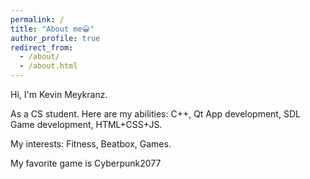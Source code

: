 ```yaml
---
permalink: /
title: "About me😀"
author_profile: true
redirect_from: 
  - /about/
  - /about.html
---
```


Hi, I'm Kevin Meykranz.

As a CS student. Here are my abilities: C++, Qt App development, SDL Game development, HTML+CSS+JS.

My interests: Fitness, Beatbox, Games.

My favorite game is Cyberpunk2077